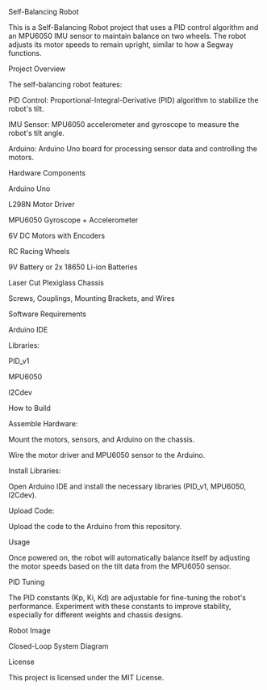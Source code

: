 Self-Balancing Robot

This is a Self-Balancing Robot project that uses a PID control algorithm and an MPU6050 IMU sensor to maintain balance on two wheels. The robot adjusts its motor speeds to remain upright, similar to how a Segway functions.

Project Overview

The self-balancing robot features:

PID Control: Proportional-Integral-Derivative (PID) algorithm to stabilize the robot's tilt.

IMU Sensor: MPU6050 accelerometer and gyroscope to measure the robot's tilt angle.

Arduino: Arduino Uno board for processing sensor data and controlling the motors.

Hardware Components

Arduino Uno

L298N Motor Driver

MPU6050 Gyroscope + Accelerometer

6V DC Motors with Encoders

RC Racing Wheels

9V Battery or 2x 18650 Li-ion Batteries

Laser Cut Plexiglass Chassis

Screws, Couplings, Mounting Brackets, and Wires

Software Requirements

Arduino IDE

Libraries:

PID_v1

MPU6050

I2Cdev

How to Build

Assemble Hardware:

Mount the motors, sensors, and Arduino on the chassis.

Wire the motor driver and MPU6050 sensor to the Arduino.

Install Libraries:

Open Arduino IDE and install the necessary libraries (PID_v1, MPU6050, I2Cdev).

Upload Code:

Upload the code to the Arduino from this repository.

Usage

Once powered on, the robot will automatically balance itself by adjusting the motor speeds based on the tilt data from the MPU6050 sensor.

PID Tuning

The PID constants (Kp, Ki, Kd) are adjustable for fine-tuning the robot's performance. Experiment with these constants to improve stability, especially for different weights and chassis designs.

Robot Image

Closed-Loop System Diagram

License

This project is licensed under the MIT License.
